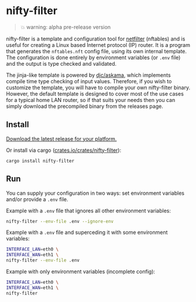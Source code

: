 # nifty-filter

> 💥 warning: alpha pre-release version

nifty-filter is a template and configuration tool for
[netfilter](https://www.netfilter.org/) (nftables) and is useful for
creating a Linux based Internet protocol (IP) router. It is a program
that generates the `nftables.nft` config file, using its own internal
template. The configuration is done entirely by environment variables
(or `.env` file) and the output is type checked and validated.

The jinja-like template is powered by
[djc/askama](https://github.com/djc/askama), which implements compile
time type checking of input values. Therefore, if you wish to
customize the template, you will have to compile your own nifty-filter
binary. However, the default template is designed to cover most of the
use cases for a typical home LAN router, so if that suits your needs
then you can simply download the precompiled binary from the releases
page.

## Install

[Download the latest release for your platform.](https://github.com/EnigmaCurry/nifty-filter/releases)

Or install via cargo ([crates.io/crates/nifty-filter](https://crates.io/crates/nifty-filter)):

```
cargo install nifty-filter
```

## Run

You can supply your configuration in two ways: set environment
variables and/or provide a `.env` file.

Example with a `.env` file that ignores all other environment
variables:

```bash
nifty-filter --env-file .env --ignore-env
```

Example with a `.env` file and superceding it with some environment
variables:

```bash
INTERFACE_LAN=eth0 \
INTERFACE_WAN=eth1 \
nifty-filter --env-file .env
```

Example with only environment variables (incomplete config):

```bash
INTERFACE_LAN=eth0 \
INTERFACE_WAN=eth1 \
nifty-filter
```
